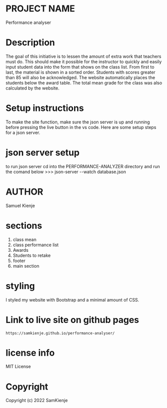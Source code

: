 # PROJECT NAME 

Performance analyser

# Description
The goal of this initiative is to lessen the amount of extra work that teachers must do. This should make it possible for the instructor to quickly and easily input student data into the form that shows on the class list. From first to last, the material is shown in a sorted order. Students with scores greater than 85 will also be acknowledged. The website automatically places the students below the award table. The total mean grade for the class was also calculated by the website.


# Setup instructions
To make the site function, make sure the json server is up and running before pressing the live button in the vs code.
Here are some setup steps for a json server.

# json server setup
to run json server cd into the PERFORMANCE-ANALYZER directory and run the comand below >>>
json-server --watch database.json


# AUTHOR
Samuel Kienje


# sections 
1. class mean
2. class performance list
3. Awards
4. Students to retake  
5. footer
6. main section



# styling

I styled my website with Bootstrap and a minimal amount of CSS.


# Link to live site on github pages
    https://samkienje.github.io/performance-analyser/


# license info
MIT License


# Copyright
Copyright (c) 2022 SamKienje
